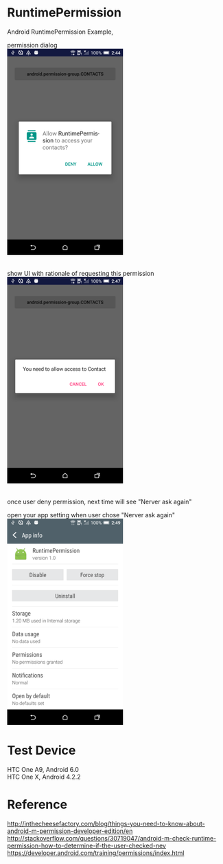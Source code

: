 # RuntimePermission
Android RuntimePermission Example, <br/> 

permission dialog<br/>
![](app/src/main/assets/PermissionDialog.png)
<br/><br/>

show UI with rationale of requesting this permission<br/>
![](app/src/main/assets/PermissionRationale.png)
<br/><br/>

once user deny permission, next time will see "Nerver ask again"

open your app setting when user chose "Nerver ask again"<br/>
![](app/src/main/assets/AppSetting.png)

# Test Device
HTC One A9, Android 6.0
<br/>
HTC One X, Android 4.2.2


# Reference
<a href="http://inthecheesefactory.com/blog/things-you-need-to-know-about-android-m-permission-developer-edition/en" target="_blank">http://inthecheesefactory.com/blog/things-you-need-to-know-about-android-m-permission-developer-edition/en</a>
<a href="http://stackoverflow.com/questions/30719047/android-m-check-runtime-permission-how-to-determine-if-the-user-checked-nev" target="_blank">http://stackoverflow.com/questions/30719047/android-m-check-runtime-permission-how-to-determine-if-the-user-checked-nev</a>
<a href="https://developer.android.com/training/permissions/index.html" target="_blank">https://developer.android.com/training/permissions/index.html</a>

